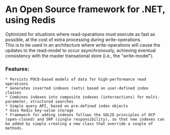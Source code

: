 # An Open Source framework for .NET, using Redis

Optimized for situations where read-operations must execute as fast as possible, 
at the cost of extra processing during write-operations.  
This is to be used in an architecture where write-operations will cause the updates to the read-model 
to occur asynchronously, achieving eventual consistency with the master transational store (i.e., the "write-model").

### Features:
	
	* Persists POCO-based models of data for high-performance read operations
	* Generates inverted indexes (sets) based on user-defined index classes
	* Combines indexes into composite indexes (intersections) for multi-parameter, structured searches
	* Simple query API, based on pre-defined index objects
	* Uses Redis key-value storage
	* Framework for adding indexes follows the SOLID principles of OCP (open-closed) and SRP (single responsibility), so that new indexes can be added by simple creating a new class that override a couple of methods.